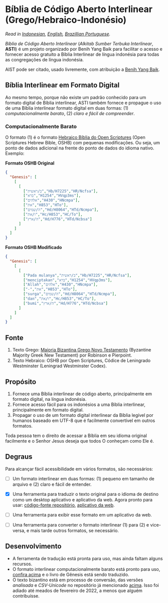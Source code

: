# **Bíblia de Código Aberto Interlinear (Grego/Hebraico-Indonésio)**
*Read in [Indonesian](https://github.com/benihyangbaik/asti#readme), [English](https://github.com/benihyangbaik/asti/blob/main/README.en.md), [Brazillian Portuguese](https://github.com/benihyangbaik/asti/blob/main/README.ptbr.md).*

*Bíblia de Código Aberto Interlinear* (*Alkitab Sumber Terbuka Interlinear*,
**ASTI**) é um projeto organizado por Benih Yang Baik para facilitar o acesso e
fornecer acesso gratuito a Bíblia Interlinear de língua indonésia para todas as
congregações de língua indonésia.

AIST pode ser citado, usado livremente, com atribuição a [Benih Yang
Baik](https://benihyangbaik.com).


## **Bíblia Interlinear em Formato Digital**
Ao mesmo tempo, porque não existe um padrão conhecido para um formato digital de
Bíblia interlinear, ASTI também fornece e propague o uso de uma Bíblia interlinear
formato digital em duas formas: (1) *computacionalmente barato*, (2) *claro e fácil de
compreender*.

### **Computacionalmente Barato**
O formato (1) é o formato [Hebraico Bíblia do Open
Scriptures](https://github.com/openscriptures/morphhb) (Open Scriptures Hebrew
Bible, OSHB) com pequenas modificações. Ou seja, um ponto de dados adicional na
frente do ponto de dados do idioma nativo. Exemplo:

**Formato OSHB Original**
```json
{
  "Genesis": [
    [
      [
        ["ב/ראשית","Hb/H7225","HR/Ncfsa"],
        ["ברא","H1254","HVqp3ms"],
        ["אלהים","H430","HNcmpa"],
        ["את","H853","HTo"],
        ["ה/שמים","Hd/H8064","HTd/Ncmpa"],
        ["ו/את","Hc/H853","HC/To"],
        ["ה/ארץ","Hd/H776","HTd/Ncbsa"]
      ]
    ]
  ]
}
```

**Formato OSHB Modificado**
```json
{
  "Genesis": [
    [
      [
        ["Pada mulanya","ב/ראשית","Hb/H7225","HR/Ncfsa"],
        ["menciptakan","ברא","H1254","HVqp3ms"],
        ["Allah","אלהים","H430","HNcmpa"],
        ["-","את","H853","HTo"],
        ["surga","ה/שמים","Hd/H8064","HTd/Ncmpa"],
        ["dan","ו/את","Hc/H853","HC/To"],
        ["bumi","ה/ארץ","Hd/H776","HTd/Ncbsa"]
      ]
    ]
  ]
}
```


## **Fonte**
1. Texto Grego: [Maioria Bizantina Grego Novo
   Testamento](https://github/byztxt/byzantine-majority-text) (Byzantine
   Majority Greek New Testament) por Robinson e Pierpoint.
2. Texto Hebraico: OSHB por Open Scriptures, Códice de Leningrado Westminster
   (Leningrad Westminster Codex).


## **Propósito**
1. Fornece uma Bíblia interlinear de código aberto, principalmente em formato digital, na
   língua indonésia.
2. Fornece acesso fácil para os indonésios a uma Bíblia interlinear, principalmente em
   formato digital.
3. Propagar o uso de um formato digital interlinear da Bíblia legível por humanos baseado em
   UTF-8 que é facilmente convertível em outros formatos.

Toda pessoa tem o direito de acessar a Bíblia em seu idioma original facilmente
e o Senhor Jesus deseja que todos O conheçam como Ele é.


## **Degraus**
Para alcançar fácil acessibilidade em vários formatos, são necessários:
- [ ] Um formato interlinear em duas formas: (1) pequeno em tamanho de arquivo e (2) claro
  e fácil de entender.
- [x] Uma ferramenta para traduzir o texto original para o idioma de destino como um desktop
  aplicativo e aplicativo da web. Agora pronto para usar: [código-fonte
  repositório](https://github.com/benihyangbaik/interlinear-bible-simple-editor),
  [aplicativo da web](https://ibse.benihyangbaik.com).
- [ ] Uma ferramenta para exibir esse formato em um aplicativo da web.
- [ ] Uma ferramenta para converter o formato interlinear (1) para (2) e vice-versa, e mais tarde
  outros formatos, se necessário.


## **Desenvolvimento**
- A ferramenta de tradução está pronta para uso, mas ainda faltam alguns
  recursos.
- O formato interlinear computacionalmente barato está pronto para uso, [confira
  acima](https://github.com/benihyangbaik/asti/blob/main/README.ptbr.md#computacionalmente-barato) e o
  livro de Gênesis está sendo traduzido.
- O texto bizantino está em processo de conversão, das versões *analisada* e
  *CSV-Unicode* no repositório já mencionado
  [acima](https://github.com/benihyangbaik/asti/blob/main/README.ptbr.md#fonte). Isso foi adiado até
  meados de fevereiro de 2022, a menos que alguém contribuísse.
